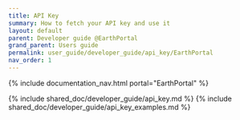 ```yaml
---
title: API Key
summary: How to fetch your API key and use it
layout: default
parent: Developer guide @EarthPortal
grand_parent: Users guide
permalink: user_guide/developer_guide/api_key/EarthPortal
nav_order: 1
---
```


{% include documentation_nav.html portal="EarthPortal"  %}

{% include shared_doc/developer_guide/api_key.md  %}
{% include shared_doc/developer_guide/api_key_examples.md  %}